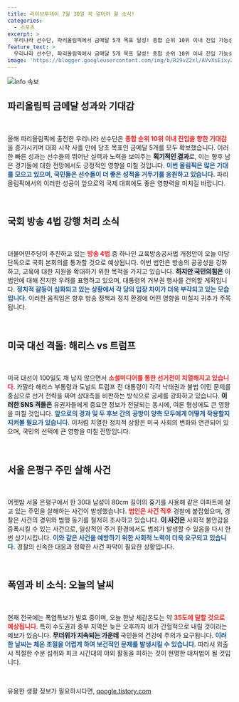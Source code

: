 ```yaml
---
title: 라이브투데이 7월 30일 꼭 알아야 할 소식!
categories:
  - 스포츠
excerpt: >
  우리나라 선수단, 파리올림픽에서 금메달 5개 목표 달성! 종합 순위 10위 이내 진입 가능성에 대한 기대감이 높아지고 있습니다. 스포츠 팬들의 이목을 사로잡을 뉴스!
feature_text: >
  우리나라 선수단, 파리올림픽에서 금메달 5개 목표 달성! 종합 순위 10위 이내 진입 가능성에 대한 기대감이 높아지고 있습니다. 스포츠 팬들의 이목을 사로잡을 뉴스!
image: 'https://blogger.googleusercontent.com/img/b/R29vZ2xl/AVvXsEixyZcFfHzMRdzZMjFBmAUKJYCLCGyLL1o632UiGVXcaFdKo_bkvkuCioo0uUKlGfBVcT3P84aROyZIXSBEx3Aw5nCQ3pTgDom1WDC4m8eifvWiAmWEEVb4x6G_l8C0QH225ldMjyaFvpxGEBGNO37VmDTDMHGhJPq73UglMfDca1-0aw/s1600/blogspot.png'
---
```


<p><img src="https://blogger.googleusercontent.com/img/b/R29vZ2xl/AVvXsEixyZcFfHzMRdzZMjFBmAUKJYCLCGyLL1o632UiGVXcaFdKo_bkvkuCioo0uUKlGfBVcT3P84aROyZIXSBEx3Aw5nCQ3pTgDom1WDC4m8eifvWiAmWEEVb4x6G_l8C0QH225ldMjyaFvpxGEBGNO37VmDTDMHGhJPq73UglMfDca1-0aw/s1600/blogspot.png" alt="info 속보" /></p>

<h2 data-ke-size="size26">파리올림픽 금메달 성과와 기대감</h2>

<p data-ke-size="size16">&nbsp;</p>

<p>올해 파리올림픽에 출전한 우리나라 선수단은 <b><span style="color: #ee2323;">종합 순위 10위 이내 진입을 향한 기대감</span></b>을 증가시키며 대회 시작 사흘 만에 당초 목표인 금메달 5개를 모두 확보했습니다. 이러한 빠른 성과는 선수들의 뛰어난 실력과 노력을 보여주는  <b><span style="background-color: #21538527;">획기적인 결과</span></b>로, 이는 향후 남은 경기들에 대한 전망에서도 긍정적인 영향을 미칠 것입니다. <b><span style="color: #1a5490;">이번 올림픽은 많은 기대를 모으고 있으며, 국민들은 선수들이 더 좋은 성적을 거두기를 응원하고 있습니다.</span></b> 파리올림픽에서의 이러한 성공이 앞으로의 국제 대회에도 좋은 영향력을 미치길 바랍니다.</p>

<p data-ke-size="size16">&nbsp;</p>

<h2 data-ke-size="size26">국회 방송 4법 강행 처리 소식</h2>

<p data-ke-size="size16">&nbsp;</p>

<p>더불어민주당이 추진하고 있는 <b><span style="color: #ee2323;">방송 4법</span></b> 중 하나인 교육방송공사법 개정안이 오늘 야당 단독으로 국회 본회의를 통과할 것으로 예상됩니다. 이번 법안은 방송의 공공성을 강화하고, 교육에 대한 지원을 확대하기 위한 목적을 가지고 있습니다. <b><span style="background-color: #21538527;">하지만 국민의힘은</span></b> 이 법안에 대해 진지한 우려를 표명하고 있으며, 대통령의 거부권 행사를 건의할 계획입니다. <b><span style="color: #1a5490;">정치적 갈등이 심화되고 있는 상황에서 각 당의 입장 차이가 더욱 부각되고 있는 모습입니다.</span></b> 이러한 움직임은 향후 방송 정책과 정치 환경에 어떤 영향을 미칠지 귀추가 주목됩니다.</p>

<p data-ke-size="size16">&nbsp;</p>

<h2 data-ke-size="size26">미국 대선 격돌: 해리스 vs 트럼프</h2>

<p data-ke-size="size16">&nbsp;</p>

<p>미국 대선이 100일도 채 남지 않으면서 <b><span style="color: #ee2323;">소셜미디어를 통한 선거전이 치열해지고 있습니다</span></b>. 카말라 해리스 부통령과 도널드 트럼프 전 대통령이 각각 낙태권과 불법 이민 문제를 중심으로 선거 전략을 짜며 상대측을 비판하는 방식으로 공세를 강화하고 있습니다. <b><span style="background-color: #21538527;">이러한 SNS 격돌은</span></b> 유권자들에게 중요한 정보가 전달되는 동시에, 여론 형성에도 큰 영향을 미칠 것입니다. <b><span style="color: #1a5490;">앞으로의 경과 및 두 후보 간의 공방이 양측 모두에게 어떻게 작용할지 지켜볼 필요가 있습니다.</span></b> 이처럼 치열한 정치적 상황은 미국 사회의 변화와 연관되어 있으며, 국민의 선택에 큰 영향을 미칠 전망입니다.</p>

<p data-ke-size="size16">&nbsp;</p>

<h2 data-ke-size="size26">서울 은평구 주민 살해 사건</h2>

<p data-ke-size="size16">&nbsp;</p>

<p>어젯밤 서울 은평구에서 한 30대 남성이 80cm 길이의 흉기를 사용해 같은 아파트에 살고 있는 주민을 살해하는 사건이 발생했습니다. <b><span style="color: #ee2323;">범인은 사건 직후</span></b> 경찰에 붙잡혔으며, 경찰은 사건의 경위와 범행 동기를 철저히 조사하고 있습니다. <b><span style="background-color: #21538527;">이 사건은</span></b> 사회적 불안감을 증폭시킬 수 있는 사건으로, 일상적인 주거 환경에서도 범죄가 발생할 수 있음을 다시 한 번 상기시킵니다. <b><span style="color: #1a5490;">이와 같은 사건을 예방하기 위한 사회적 노력이 더욱 요구되고 있습니다.</span></b> 경찰의 신속한 대응과 정확한 사건 파악이 필요한 상황입니다.</p>

<p data-ke-size="size16">&nbsp;</p>

<h2 data-ke-size="size26">폭염과 비 소식: 오늘의 날씨</h2>

<p data-ke-size="size16">&nbsp;</p>

<p>현재 전국에는 폭염특보가 발효 중이며, 오늘 한낮 체감온도는 약 <b><span style="color: #ee2323;">35도에 달할 것으로 예상됩니다</span></b>. 특히 수도권과 중부 지역은 늦은 오후까지 비가 간헐적으로 내릴 것이라는 예보가 있습니다. <b><span style="background-color: #21538527;">무더위가 지속되는 가운데</span></b> 국민들의 건강에 주의가 요구됩니다. <b><span style="color: #1a5490;">이러한 날씨는 체온 조절을 어렵게 하여 보건적인 문제를 발생시킬 수 있습니다.</span></b> 따라서 외출 시 적절한 수분 섭취와 피크 시간대의 야외 활동을 피하는 것이 현명한 대처법이 될 것입니다.</p>

<p data-ke-size="size16">&nbsp;</p>
유용한 생활 정보가 필요하시다면, <a href="https://qoogle.tistory.com" rel="dofollow">qoogle.tistory.com</a>


